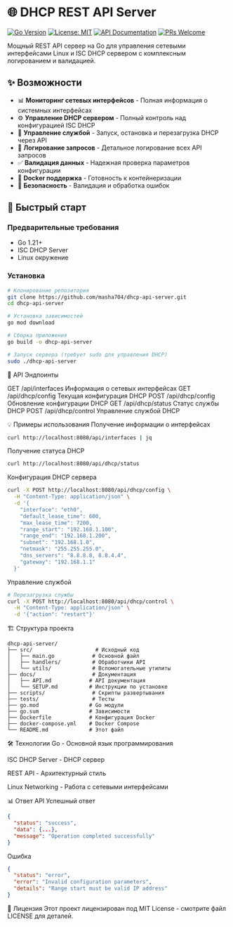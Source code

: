 # 🌐 DHCP REST API Server

[![Go Version](https://img.shields.io/badge/Go-1.21+-00ADD8?logo=go&logoColor=white)](https://golang.org/)
[![License: MIT](https://img.shields.io/badge/License-MIT-yellow.svg)](https://opensource.org/licenses/MIT)
[![API Documentation](https://img.shields.io/badge/API-Documentation-ff69b4)](docs/API.md)
[![PRs Welcome](https://img.shields.io/badge/PRs-welcome-brightgreen.svg)](CONTRIBUTING.md)

Мощный REST API сервер на Go для управления сетевыми интерфейсами Linux и ISC DHCP сервером с комплексным логированием и валидацией.

## ✨ Возможности

- 📊 **Мониторинг сетевых интерфейсов** - Полная информация о системных интерфейсах
- ⚙️ **Управление DHCP сервером** - Полный контроль над конфигурацией ISC DHCP
- 🔄 **Управление службой** - Запуск, остановка и перезагрузка DHCP через API
- 📝 **Логирование запросов** - Детальное логирование всех API запросов
- ✅ **Валидация данных** - Надежная проверка параметров конфигурации
- 🐳 **Docker поддержка** - Готовность к контейнеризации
- 🔐 **Безопасность** - Валидация и обработка ошибок

## 🚀 Быстрый старт

### Предварительные требования
- Go 1.21+
- ISC DHCP Server
- Linux окружение

### Установка

```bash
# Клонирование репозитория
git clone https://github.com/masha704/dhcp-api-server.git
cd dhcp-api-server

# Установка зависимостей
go mod download

# Сборка приложения
go build -o dhcp-api-server

# Запуск сервера (требует sudo для управления DHCP)
sudo ./dhcp-api-server
```
📡 API Эндпоинты

GET	/api/interfaces	Информация о сетевых интерфейсах
GET	/api/dhcp/config	Текущая конфигурация DHCP
POST	/api/dhcp/config	Обновление конфигурации DHCP
GET	/api/dhcp/status	Статус службы DHCP
POST	/api/dhcp/control	Управление службой DHCP

💡 Примеры использования
Получение информации о интерфейсах
```bash
curl http://localhost:8080/api/interfaces | jq
```
Получение статуса DHCP
```bash
curl http://localhost:8080/api/dhcp/status
```
Конфигурация DHCP сервера
```bash
curl -X POST http://localhost:8080/api/dhcp/config \
  -H "Content-Type: application/json" \
  -d '{
    "interface": "eth0",
    "default_lease_time": 600,
    "max_lease_time": 7200,
    "range_start": "192.168.1.100",
    "range_end": "192.168.1.200",
    "subnet": "192.168.1.0",
    "netmask": "255.255.255.0",
    "dns_servers": "8.8.8.8, 8.8.4.4",
    "gateway": "192.168.1.1"
  }'
```
Управление службой
```bash
# Перезагрузка службы
curl -X POST http://localhost:8080/api/dhcp/control \
  -H "Content-Type: application/json" \
  -d '{"action": "restart"}'
```
🏗️ Структура проекта
```text
dhcp-api-server/
├── src/                    # Исходный код
│   ├── main.go            # Основной файл
│   ├── handlers/          # Обработчики API
│   └── utils/             # Вспомогательные утилиты
├── docs/                  # Документация
│   ├── API.md            # API документация
│   └── SETUP.md          # Инструкции по установке
├── scripts/               # Скрипты развертывания
├── tests/                 # Тесты
├── go.mod                # Go модули
├── go.sum                # Зависимости
├── Dockerfile            # Конфигурация Docker
├── docker-compose.yml    # Docker Compose
└── README.md             # Этот файл

```
🛠️ Технологии
Go - Основной язык программирования

ISC DHCP Server - DHCP сервер

REST API - Архитектурный стиль

Linux Networking - Работа с сетевыми интерфейсами

📊 Ответ API
Успешный ответ
```json
{
  "status": "success",
  "data": {...},
  "message": "Operation completed successfully"
}
```
Ошибка
```json
{
  "status": "error",
  "error": "Invalid configuration parameters",
  "details": "Range start must be valid IP address"
}
```

📄 Лицензия
Этот проект лицензирован под MIT License - смотрите файл LICENSE для деталей.

